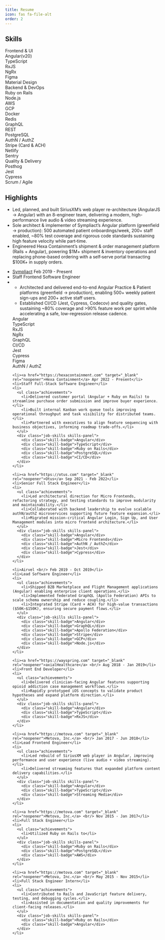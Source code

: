 ```yaml
---
title: Resume
icon: fas fa-file-alt
order: 2
---
```


<link rel="stylesheet" href="/assets/css/timeline-snippet.css">

## Skills
<div class="skills-groups">
  <div class="skills-group">
    <div class="skills-group-title">Frontend & UI</div>
    <div class="skills-panel">
      <div class="skill-badge">Angular(v20)</div>
      <div class="skill-badge">TypeScript</div>
      <div class="skill-badge">RxJS</div>
      <div class="skill-badge">NgRx</div>
      <div class="skill-badge">Figma</div>
      <div class="skill-badge">Material Design</div>
    </div>
  </div>
  <div class="skills-group">
    <div class="skills-group-title">Backend & DevOps</div>
    <div class="skills-panel">
      <div class="skill-badge">Ruby on Rails</div>
      <div class="skill-badge">Node.js</div>  
      <div class="skill-badge">AWS</div>
      <div class="skill-badge">GCP</div>
      <div class="skill-badge">Docker</div>
      <div class="skill-badge">Redis</div>
      <div class="skill-badge">GraphQL</div>
      <div class="skill-badge">REST</div>
      <div class="skill-badge">PostgreSQL</div>
      <div class="skill-badge">AuthN / AuthZ</div>
      <div class="skill-badge">Stripe (Card & ACH)</div>
      <div class="skill-badge">Netlify</div>
      <div class="skill-badge">Sentry</div>
    </div>
  </div>
  <div class="skills-group">
    <div class="skills-group-title">Quality & Delivery</div>
    <div class="skills-panel">
      <div class="skill-badge">Posthog</div>
      <div class="skill-badge">Jest</div>
      <div class="skill-badge">Cypress</div>
      <div class="skill-badge">Scrum / Agile</div>
    </div>
  </div>
</div>

## Highlights
<ul class="achievements">
  <li>Led, planned, and built SiriusXM’s web player re-architecture (AngularJS → Angular) with an 8-engineer team, delivering a modern, high-performance live audio & video streaming experience.</li>
  <li>Sole architect & implementer of Sympliact’s Angular platform (greenfield → production): 500 automated patient onboardings/week, 200+ staff enabled, ~80% test coverage and rigorous code standards sustaining high feature velocity while part‑time.</li>
  <li>Engineered Hexa Containment’s shipment & order management platform (Rails + Angular), powering $1M+ shipment & inventory operations and replacing phone-based ordering with a self‑serve portal transacting $100K+ in supply orders.</li>
</ul>

<div class="timeline body-4 line-4">
  <ul>
    <li><a href="https://sympliact.com" target="_blank" rel="noopener">Sympliact</a> Feb 2019 - Present</li>
    <li>Staff Frontend Software Engineer</li>
    <li>
      <ul class="achievements">
        <li>Architected and delivered end-to-end Angular Practice & Patient platforms (greenfield → production), enabling 500+ weekly patient sign-ups and 200+ active staff users.</li>
        <li>Established CI/CD (Jest, Cypress, Codecov) and quality gates, sustaining ~80% coverage and >90% feature work per sprint while accelerating a safe, low-regression release cadence.</li>
      </ul>
      <div class="job-skills skills-panel">
        <div class="skill-badge">Angular</div>
        <div class="skill-badge">TypeScript</div>
        <div class="skill-badge">RxJS</div>
        <div class="skill-badge">NgRx</div>
        <div class="skill-badge">GraphQL</div>
        <div class="skill-badge">CI/CD</div>
        <div class="skill-badge">Jest</div>
        <div class="skill-badge">Cypress</div>
        <div class="skill-badge">Figma</div>
        <div class="skill-badge">AuthN / AuthZ</div>
      </div>
    </li>

    <li><a href="https://hexacontainment.com" target="_blank" rel="noopener">Hexa Containment</a> Apr 2022 - Present</li>
    <li>Staff Full-Stack Software Engineer</li>
    <li>
      <ul class="achievements">
        <li>Delivered customer portal (Angular + Ruby on Rails) to streamline purchase order submission and improve buyer experience.</li>
        <li>Built internal Kanban work queue tools improving operational throughput and task visibility for distributed teams.</li>
        <li>Partnered with executives to align feature sequencing with business objectives, informing roadmap trade-offs.</li>
      </ul>
      <div class="job-skills skills-panel">
        <div class="skill-badge">Angular</div>
        <div class="skill-badge">TypeScript</div>
        <div class="skill-badge">Ruby on Rails</div>
        <div class="skill-badge">PostgreSQL</div>
        <div class="skill-badge">CI/CD</div>
      </div>
    </li>

    <li><a href="https://otus.com" target="_blank" rel="noopener">Otus</a> Sep 2021 - Feb 2022</li>
    <li>Senior Full Stack Engineer</li>
    <li>
      <ul class="achievements">
        <li>Led architectural direction for Micro Frontends, refactoring strategy, and testing standards to improve modularity and maintainability.</li>
        <li>Collaborated with backend leadership to evolve scalable authN/authZ microservices supporting future feature expansion.</li>
        <li>Migrated mission-critical Angular Login, Sign Up, and User Management modules into micro frontend architecture.</li>
      </ul>
      <div class="job-skills skills-panel">
        <div class="skill-badge">Angular</div>
        <div class="skill-badge">Micro Frontends</div>
        <div class="skill-badge">AuthN / AuthZ</div>
        <div class="skill-badge">Jest</div>
        <div class="skill-badge">Cypress</div>
      </div>
    </li>

    <li>Airvel <br/> Feb 2019 - Oct 2019</li>
    <li>Lead Software Engineer</li>
    <li>
      <ul class="achievements">
        <li>Shipped B2B Marketplace and Flight Management applications (Angular) enabling enterprise client operations.</li>
        <li>Implemented federated GraphQL (Apollo Federation) APIs to scale schema ownership and reduce coupling.</li>
        <li>Integrated Stripe (Card + ACH) for high-value transactions ($50K–$150K), ensuring secure payment flows.</li>
      </ul>
      <div class="job-skills skills-panel">
        <div class="skill-badge">Angular</div>
        <div class="skill-badge">GraphQL</div>
        <div class="skill-badge">Apollo Federation</div>
        <div class="skill-badge">Stripe</div>
        <div class="skill-badge">GCP</div>
        <div class="skill-badge">Node.js</div>
      </div>
    </li>

    <li><a href="https://wayspring.com" target="_blank" rel="noopener">axialHealthcare</a> <br/> Aug 2018 - Jan 2019</li>
    <li>Front End Developer</li>
    <li>
      <ul class="achievements">
        <li>Delivered clinician-facing Angular features supporting opioid addiction case management workflows.</li>
        <li>Rapidly prototyped iOS concepts to validate product hypotheses and expand platform direction.</li>
      </ul>
      <div class="job-skills skills-panel">
        <div class="skill-badge">Angular</div>
        <div class="skill-badge">TypeScript</div>
        <div class="skill-badge">RxJS</div>
      </div>
    </li>

    <li><a href="https://metova.com" target="_blank" rel="noopener">Metova, Inc.</a> <br/> Jan 2017 - Jun 2018</li>
    <li>Lead Frontend Engineer</li>
    <li>
      <ul class="achievements">
        <li>Led rebuild of SiriusXM web player in Angular, improving performance and user experience (live audio + video streaming).</li>
        <li>Delivered streaming features that expanded platform content delivery capabilities.</li>
      </ul>
      <div class="job-skills skills-panel">
        <div class="skill-badge">Angular</div>
        <div class="skill-badge">TypeScript</div>
        <div class="skill-badge">Streaming Media</div>
      </div>
    </li>

    <li><a href="https://metova.com" target="_blank" rel="noopener">Metova, Inc.</a> <br/> Nov 2015 - Jan 2017</li>
    <li>Full Stack Engineer</li>
    <li>
      <ul class="achievements">
        <li>Utilized Ruby on Rails to</li>
      </ul>
      <div class="job-skills skills-panel">
        <div class="skill-badge">Ruby on Rails</div>
        <div class="skill-badge">PostgreSQL</div>
        <div class="skill-badge">AWS</div>
      </div>
    </li>

    <li><a href="https://metova.com" target="_blank" rel="noopener">Metova, Inc.</a> <br/> May 2015 - Nov 2015</li>
    <li>Full Stack Engineer Intern</li>
    <li>
      <ul class="achievements">
        <li>Contributed to Rails and JavaScript feature delivery, testing, and debugging cycles.</li>
        <li>Assisted in documentation and quality improvements for client-facing releases.</li>
      </ul>
      <div class="job-skills skills-panel">
        <div class="skill-badge">Ruby on Rails</div>
        <div class="skill-badge">Angular</div>
      </div>
    </li>

  </ul>
</div>

